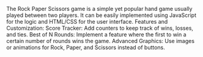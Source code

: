 The Rock Paper Scissors game is a simple yet popular hand game usually played between two players. It can be easily implemented using JavaScript for the logic and HTML/CSS for 
the user interface. 
Features and Customization:
Score Tracker: Add counters to keep track of wins, losses, and ties.
Best of N Rounds: Implement a feature where the first to win a certain number of rounds wins the game.
Advanced Graphics: Use images or animations for Rock, Paper, and Scissors instead of buttons.
